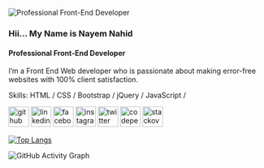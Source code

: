 ![Professional Front-End Developer](https://pbs.twimg.com/profile_banners/1166411152563195904/1656887757/1080x360)

### Hii... My Name is Nayem Nahid
#### Professional Front-End Developer
I’m a Front End Web developer who is passionate about making error-free websites with 100% client satisfaction.

Skills: HTML / CSS / Bootstrap / jQuery / JavaScript / 



[<img src='https://cdn.jsdelivr.net/npm/simple-icons@3.0.1/icons/github.svg' alt='github' height='40'>](https://github.com/thenayemnahid)  [<img src='https://cdn.jsdelivr.net/npm/simple-icons@3.0.1/icons/linkedin.svg' alt='linkedin' height='40'>](https://www.linkedin.com/in/thenayemnahid/)  [<img src='https://cdn.jsdelivr.net/npm/simple-icons@3.0.1/icons/facebook.svg' alt='facebook' height='40'>](https://www.facebook.com/thenayemnahid)  [<img src='https://cdn.jsdelivr.net/npm/simple-icons@3.0.1/icons/instagram.svg' alt='instagram' height='40'>](https://www.instagram.com/thenayemnahid/)  [<img src='https://cdn.jsdelivr.net/npm/simple-icons@3.0.1/icons/twitter.svg' alt='twitter' height='40'>](https://twitter.com/thenayemnahid)  [<img src='https://cdn.jsdelivr.net/npm/simple-icons@3.0.1/icons/codepen.svg' alt='codepen' height='40'>](https://codepen.io/thenayemnahid)  [<img src='https://cdn.jsdelivr.net/npm/simple-icons@3.0.1/icons/stackoverflow.svg' alt='stackoverflow' height='40'>](https://stackoverflow.com/users/https://stackoverflow.com/users/18429388/nayem-nahid)  

[![Top Langs](https://github-readme-stats.vercel.app/api/top-langs/?username=thenayemnahid)](https://github.com/anuraghazra/github-readme-stats)

![GitHub Activity Graph](https://activity-graph.herokuapp.com/graph?username=thenayemnahid)  

